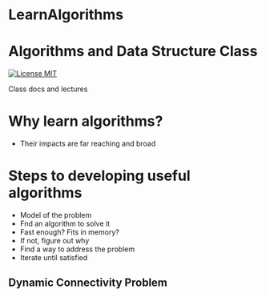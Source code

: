 # LearnAlgorithms

Algorithms and Data Structure Class
===================================

[![License MIT](http://img.shields.io/badge/license-MIT-brightgreen.svg)](license.md)

Class docs and lectures

# Why learn algorithms?
  - Their impacts are far reaching and broad

# Steps to developing useful algorithms
  - Model of the problem
  - Fnd an algorithm to solve it
  - Fast enough? Fits in memory?
  - If not, figure out why
  - Find a way to address the problem
  - Iterate until satisfied
## Dynamic Connectivity Problem
